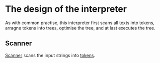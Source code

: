 # The design of the interpreter

As with common practise, this interpreter first scans all texts into tokens, arragne tokens into trees, optimise the tree, and at last executes the tree.

## Scanner

[Scanner](../src/scanner.rs) scans the input strings into [tokens](../src/token.rs).
